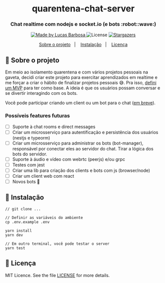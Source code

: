 <h1 align="center">
  quarentena-chat-server
</h1>

<h3 align="center">
  Chat realtime com nodejs e socket.io (e bots :robot::wave:)
</h3>

<p align="center">
  <a href="https://github.com/llbarbosas">
    <img alt="Made by Lucas Barbosa" src="https://img.shields.io/badge/made%20by-llbarbosas-4e5584?style=flat-square">
  </a>

  <img alt="License" src="https://img.shields.io/badge/licence-MIT-4e5584?style=flat-square">

  <a href="https://github.com/llbarbosas/quarentena-chat-server/stargazers">
    <img alt="Stargazers" src="https://img.shields.io/github/stars/llbarbosas/quarentena-chat-server?color=4e5584&style=flat-square">
  </a>
</p>

<p align="center">
  <a href="#rocket-sobre-o-projeto">Sobre o projeto</a>&nbsp;&nbsp;&nbsp;|&nbsp;&nbsp;&nbsp;
  <a href="#runner-instalação">Instalação</a>&nbsp;&nbsp;&nbsp;|&nbsp;&nbsp;&nbsp;
  <a href="#memo-licença">Licença</a>
</p>

## :rocket: Sobre o projeto
Em meio ao isolamento quarentena e com vários projetos pessoais na gaveta, decidi criar este projeto para exercitar aprendizados em realtime e me forçar a criar o hábito de finalizar projetos pessoais :sweat_smile:. Pra isso, [defini um MVP](docs/mvp.md) para ter como base. A ideia é que os usuários possam conversar e se divertir interagindo com os bots.

Você pode participar criando um client ou um bot para o chat (<a href="#possíveis-features-futuras">em breve</a>).

### Possíveis features futuras
* [ ] Suporte à chat rooms e direct messages
* [ ] Criar um microsserviço para autentificação e persistência dos usuários (nestjs e typeorm)
* [ ] Criar um microsserviço para administrar os bots (bot-manager), responsável por conectar eles ao servidor do chat. Tirar a lógica dos bots do servidor.
* [ ] Suporte à áudio e vídeo com webrtc (peerjs) e/ou grpc
* [ ] Testes com jest
* [ ] Criar uma lib para criação dos clients e bots com js (browser/node)
* [ ] Criar um client web com react
* [ ] Novos bots :robot:

## :runner: Instalação
```
// git clone ...

// Definir as variáveis do ambiente
cp .env.example .env

yarn install
yarn dev

// Em outro terminal, você pode testar o server
yarn test
```

## :memo: Licença

MIT Licence. See the file [LICENSE](LICENSE) for more details.

